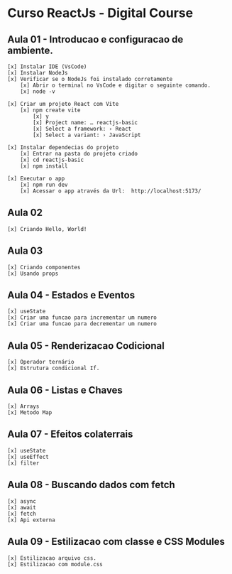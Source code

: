 # Curso ReactJs - Digital Course

## Aula 01 - Introducao e configuracao de ambiente.
    [x] Instalar IDE (VsCode)
    [x] Instalar NodeJs
    [x] Verificar se o NodeJs foi instalado corretamente
        [x] Abrir o terminal no VsCode e digitar o seguinte comando.
        [x] node -v

    [x] Criar um projeto React com Vite
        [x] npm create vite
            [x] y
            [x] Project name: … reactjs-basic
            [x] Select a framework: › React
            [x] Select a variant: › JavaScript

    [x] Instalar dependecias do projeto
        [x] Entrar na pasta do projeto criado
        [x] cd reactjs-basic
        [x] npm install

    [x] Executar o app
        [x] npm run dev
        [x] Acessar o app através da Url:  http://localhost:5173/

## Aula 02
    [x] Criando Hello, World!


## Aula 03
    [x] Criando componentes
    [x] Usando props

## Aula 04 - Estados e Eventos
    [x] useState
    [x] Criar uma funcao para incrementar um numero
    [x] Criar uma funcao para decrementar um numero

## Aula 05 - Renderizacao Codicional
    [x] Operador ternário
    [x] Estrutura condicional If.

## Aula 06 - Listas e Chaves
    [x] Arrays
    [x] Metodo Map

## Aula 07 - Efeitos colaterrais
    [x] useState
    [x] useEffect
    [x] filter

## Aula 08 - Buscando dados com fetch
    [x] async
    [x] await
    [x] fetch
    [x] Api externa

## Aula 09 - Estilizacao com classe e CSS Modules
    [x] Estilizacao arquivo css.
    [x] Estilizacao com module.css